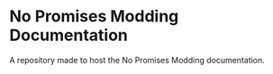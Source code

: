 # No Promises Modding Documentation
A repository made to host the No Promises Modding documentation.
